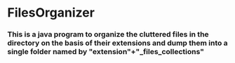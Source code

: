 # FilesOrganizer
### This is a java program to organize the cluttered files in the directory on the basis of their extensions and dump them into a single folder named by "extension"+"_files_collections"
